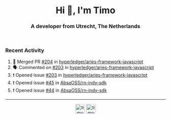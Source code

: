 <h1 align="center">Hi 👋, I'm Timo</h1>
<h3 align="center">A developer from Utrecht, The Netherlands</h3>
<br/>
<!-- https://github.com/rahuldkjain/github-profile-readme-generator --!>

<!--  <p align="left"><img src="https://github-readme-stats.vercel.app/api?username=timoglastra&show_icons=true&count_private=true&" alt="timoglastra" /></p> --!>

<!--
Github language stats
<p align="left"><img src="https://github-readme-stats.vercel.app/api/top-langs/?username=timoglastra&layout=compact" alt="timoglastra" /><p>
-->

<!-- Codestats language stats -->
<!-- <p align="left"><img src="https://codestats-readme.vercel.app/api/top-langs/?username=timoglastra&layout=compact&language_count=12" alt="timoglastra" /><p>    --!>
  
<h3>Recent Activity</h3>

<!--START_SECTION:activity-->
1. 🎉 Merged PR [#204](https://github.com/hyperledger/aries-framework-javascript/pull/204) in [hyperledger/aries-framework-javascript](https://github.com/hyperledger/aries-framework-javascript)
2. 🗣 Commented on [#203](https://github.com/hyperledger/aries-framework-javascript/issues/203) in [hyperledger/aries-framework-javascript](https://github.com/hyperledger/aries-framework-javascript)
3. ❗️ Opened issue [#203](https://github.com/hyperledger/aries-framework-javascript/issues/203) in [hyperledger/aries-framework-javascript](https://github.com/hyperledger/aries-framework-javascript)
4. ❗️ Opened issue [#45](https://github.com/AbsaOSS/rn-indy-sdk/issues/45) in [AbsaOSS/rn-indy-sdk](https://github.com/AbsaOSS/rn-indy-sdk)
5. ❗️ Opened issue [#44](https://github.com/AbsaOSS/rn-indy-sdk/issues/44) in [AbsaOSS/rn-indy-sdk](https://github.com/AbsaOSS/rn-indy-sdk)
<!--END_SECTION:activity-->

---

<p align="center">
<a href="https://twitter.com/timoglastra" target="blank"><img align="center" src="https://cdn.jsdelivr.net/npm/simple-icons@3.0.1/icons/twitter.svg" alt="timoglastra" height="30" width="30" /></a>
<a href="https://linkedin.com/in/timoglastra" target="blank"><img align="center" src="https://cdn.jsdelivr.net/npm/simple-icons@3.0.1/icons/linkedin.svg" alt="timoglastra" height="30" width="30" /></a>
</p>



